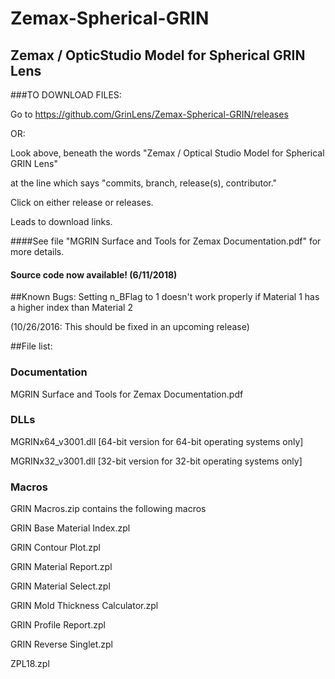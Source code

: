 # Zemax-Spherical-GRIN
## Zemax / OpticStudio Model for Spherical GRIN Lens

###TO DOWNLOAD FILES:

Go to https://github.com/GrinLens/Zemax-Spherical-GRIN/releases

OR:

Look above, beneath the words "Zemax / Optical Studio Model for Spherical GRIN Lens"

at the line which says "commits, branch, release(s), contributor."

Click on either release or releases.  

Leads to download links.

####See file "MGRIN Surface and Tools for Zemax Documentation.pdf" for more details.

#### Source code now available! (6/11/2018)

##Known Bugs:
Setting n_BFlag to 1 doesn't work properly if Material 1 has a higher index than Material 2

(10/26/2016: This should be fixed in an upcoming release)

##File list:
### Documentation
MGRIN Surface and Tools for Zemax Documentation.pdf

### DLLs
MGRINx64_v3001.dll [64-bit version for 64-bit operating systems only]

MGRINx32_v3001.dll [32-bit version for 32-bit operating systems only]

### Macros
GRIN Macros.zip contains the following macros

GRIN Base Material Index.zpl

GRIN Contour Plot.zpl

GRIN Material Report.zpl

GRIN Material Select.zpl

GRIN Mold Thickness Calculator.zpl

GRIN Profile Report.zpl

GRIN Reverse Singlet.zpl

ZPL18.zpl
